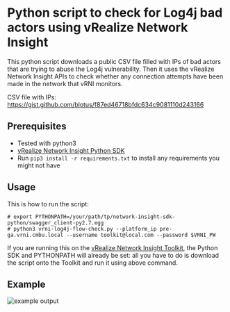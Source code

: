 # Python script to check for Log4j bad actors using vRealize Network Insight

This python script downloads a public CSV file filled with IPs of bad actors that are trying to abuse the Log4j vulnerability. Then it uses the vRealize Network Insight APIs to check whether any connection attempts have been made in the network that vRNI monitors.

CSV file with IPs: https://gist.github.com/blotus/f87ed46718bfdc634c9081110d243166

## Prerequisites

* Tested with python3
* [vRealize Network Insight Python SDK](https://github.com/vmware/network-insight-sdk-python)
* Run `pip3 install -r requirements.txt` to install any requirements you might not have

## Usage

This is how to run the script:

```
# export PYTHONPATH=/your/path/tp/network-insight-sdk-python/swagger_client-py2.7.egg
# python3 vrni-log4j-flow-check.py --platform_ip pre-ga.vrni.cmbu.local --username toolkit@local.com --password $VRNI_PW
```

If you are running this on the [vRealize Network Insight Toolkit](https://flings.vmware.com/vrealize-network-insight-toolkit), the Python SDK and PYTHONPATH will already be set: all you have to do is download the script onto the Toolkit and run it using above command.

## Example

![example output](https://github.com/vrealize-network-insight/vrni-log4j-flow-check/raw/12b8df01073f22a2c166a97e6a0714e92ed3144c/example/example.gif)
